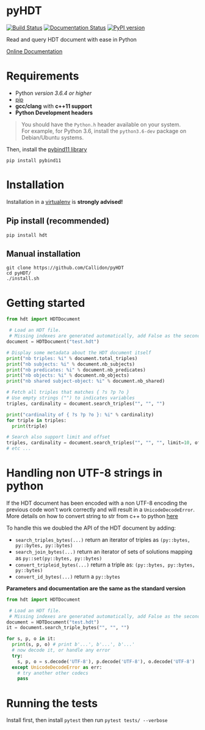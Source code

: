 # pyHDT

[![Build Status](https://travis-ci.org/Callidon/pyHDT.svg?branch=master)](https://travis-ci.org/Callidon/pyHDT) [![Documentation Status](https://readthedocs.org/projects/pyhdt/badge/?version=latest)](https://callidon.github.io/pyHDT) [![PyPI version](https://badge.fury.io/py/hdt.svg)](https://badge.fury.io/py/hdt)

Read and query HDT document with ease in Python

[Online Documentation](https://callidon.github.io/pyHDT)

# Requirements

* Python *version 3.6.4 or higher*
* [pip](https://pip.pypa.io/en/stable/)
* **gcc/clang** with **c++11 support**
* **Python Development headers**
> You should have the `Python.h` header available on your system.   
> For example, for Python 3.6, install the `python3.6-dev` package on Debian/Ubuntu systems.

Then, install the [pybind11 library](http://pybind11.readthedocs.io/en/stable/)
```
pip install pybind11
```

# Installation

Installation in a [virtualenv](https://virtualenv.pypa.io/en/stable/) is **strongly advised!**

## Pip install (recommended)

```
pip install hdt
```

## Manual installation

```
git clone https://github.com/Callidon/pyHDT
cd pyHDT/
./install.sh
```

# Getting started

```python
from hdt import HDTDocument

 # Load an HDT file.
 # Missing indexes are generated automatically, add False as the second argument to disable them
document = HDTDocument("test.hdt")

# Display some metadata about the HDT document itself
print("nb triples: %i" % document.total_triples)
print("nb subjects: %i" % document.nb_subjects)
print("nb predicates: %i" % document.nb_predicates)
print("nb objects: %i" % document.nb_objects)
print("nb shared subject-object: %i" % document.nb_shared)

# Fetch all triples that matches { ?s ?p ?o }
# Use empty strings ("") to indicates variables
triples, cardinality = document.search_triples("", "", "")

print("cardinality of { ?s ?p ?o }: %i" % cardinality)
for triple in triples:
  print(triple)

# Search also support limit and offset
triples, cardinality = document.search_triples("", "", "", limit=10, offset=100)
# etc ...
```

# Handling non UTF-8 strings in python

If the HDT document has been encoded with a non UTF-8 encoding the previous code won't work correctly and will result in a `UnicodeDecodeError`.
More details on how to convert string to str from c++ to python [here](https://pybind11.readthedocs.io/en/stable/advanced/cast/strings.html)

To handle this we doubled the API of the HDT document by adding:
- `search_triples_bytes(...)` return an iterator of triples as `(py::bytes, py::bytes, py::bytes)`
- `search_join_bytes(...)` return an iterator of sets of solutions mapping as `py::set(py::bytes, py::bytes)`
- `convert_tripleid_bytes(...)` return a triple as: `(py::bytes, py::bytes, py::bytes)`
- `convert_id_bytes(...)` return a `py::bytes`

**Parameters and documentation are the same as the standard version**

```python
from hdt import HDTDocument

 # Load an HDT file.
 # Missing indexes are generated automatically, add False as the second argument to disable them
document = HDTDocument("test.hdt")
it = document.search_triple_bytes("", "", "")

for s, p, o in it:
  print(s, p, o) # print b'...', b'...', b'...'
  # now decode it, or handle any error
  try:
    s, p, o = s.decode('UTF-8'), p.decode('UTF-8'), o.decode('UTF-8')
  except UnicodeDecodeError as err:
    # try another other codecs
    pass
```

# Running the tests

Install first, then install `pytest` then run `pytest tests/ --verbose`
